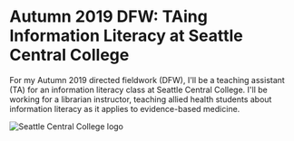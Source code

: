 # Autumn 2019 DFW: TAing Information Literacy at Seattle Central College
For my Autumn 2019 directed fieldwork (DFW), I'll be a teaching assistant (TA) for an information literacy class at Seattle Central College. I'll be working for a librarian instructor, teaching allied health students about information literacy as it applies to evidence-based medicine. 

![Seattle Central College logo](https://pbs.twimg.com/profile_images/465940311391227904/7okhWNNO_400x400.png)

